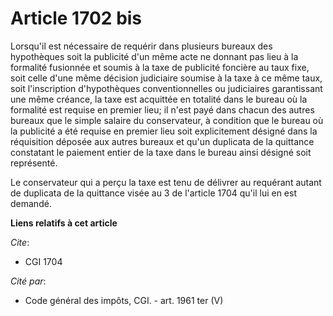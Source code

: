 # Article 1702 bis

Lorsqu'il est nécessaire de requérir dans plusieurs bureaux des hypothèques soit la publicité d'un même acte ne donnant pas
lieu à la formalité fusionnée et soumis à la taxe de publicité foncière au taux fixe, soit celle d'une même décision
judiciaire soumise à la taxe à ce même taux, soit l'inscription d'hypothèques conventionnelles ou judiciaires garantissant
une même créance, la taxe est acquittée en totalité dans le bureau où la formalité est requise en premier lieu; il n'est payé
dans chacun des autres bureaux que le simple salaire du conservateur, à condition que le bureau où la publicité a été requise
en premier lieu soit explicitement désigné dans la réquisition déposée aux autres bureaux et qu'un duplicata de la quittance
constatant le paiement entier de la taxe dans le bureau ainsi désigné soit représenté.

Le conservateur qui a perçu la taxe est tenu de délivrer au requérant autant de duplicata de la quittance visée au 3 de
l'article 1704 qu'il lui en est demandé.

**Liens relatifs à cet article**

_Cite_:

  - CGI 1704

_Cité par_:

  - Code général des impôts, CGI. - art. 1961 ter (V)
